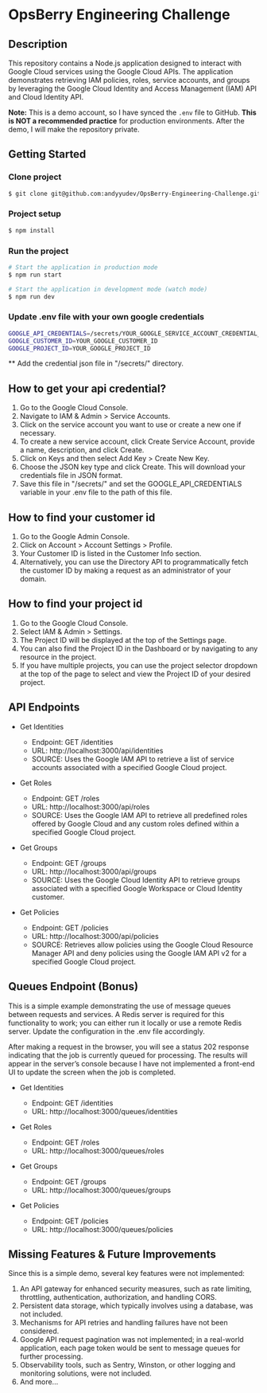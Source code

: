 # OpsBerry Engineering Challenge

## Description

This repository contains a Node.js application designed to interact with Google Cloud services using the Google Cloud APIs. The application demonstrates retrieving IAM policies, roles, service accounts, and groups by leveraging the Google Cloud Identity and Access Management (IAM) API and Cloud Identity API.

**Note:** This is a demo account, so I have synced the `.env` file to GitHub. **This is NOT a recommended practice** for production environments. After the demo, I will make the repository private.


## Getting Started

### Clone project

```bash
$ git clone git@github.com:andyyudev/OpsBerry-Engineering-Challenge.git
```

### Project setup

```bash
$ npm install
```

### Run the project

```bash
# Start the application in production mode
$ npm run start

# Start the application in development mode (watch mode)
$ npm run dev
```

### Update .env file with your own google credentials

```bash
GOOGLE_API_CREDENTIALS=/secrets/YOUR_GOOGLE_SERVICE_ACCOUNT_CREDENTIAL_JSON
GOOGLE_CUSTOMER_ID=YOUR_GOOGLE_CUSTOMER_ID
GOOGLE_PROJECT_ID=YOUR_GOOGLE_PROJECT_ID
```

** Add the credential json file in "/secrets/" directory.

## How to get your api credential?

1. Go to the Google Cloud Console.
2. Navigate to IAM & Admin > Service Accounts.
3. Click on the service account you want to use or create a new one if necessary.
4. To create a new service account, click Create Service Account, provide a name, description, and click Create.
5. Click on Keys and then select Add Key > Create New Key.
6. Choose the JSON key type and click Create. This will download your credentials file in JSON format.
7. Save this file in "/secrets/" and set the GOOGLE_API_CREDENTIALS variable in your .env file to the path of this file.

## How to find your customer id

1. Go to the Google Admin Console.
2. Click on Account > Account Settings > Profile.
3. Your Customer ID is listed in the Customer Info section.
4. Alternatively, you can use the Directory API to programmatically fetch the customer ID by making a request as an administrator of your domain.

## How to find your project id

1. Go to the Google Cloud Console.
2. Select IAM & Admin > Settings.
3. The Project ID will be displayed at the top of the Settings page.
4. You can also find the Project ID in the Dashboard or by navigating to any resource in the project.
5. If you have multiple projects, you can use the project selector dropdown at the top of the page to select and view the Project ID of your desired project.

## API Endpoints

- Get Identities
  - Endpoint: GET /identities
  - URL: http://localhost:3000/api/identities
  - SOURCE: Uses the Google IAM API to retrieve a list of service accounts associated with a specified Google Cloud project.

- Get Roles
  - Endpoint: GET /roles
  - URL: http://localhost:3000/api/roles
  - SOURCE: Uses the Google IAM API to retrieve all predefined roles offered by Google Cloud and any custom roles defined within a specified Google Cloud project.

- Get Groups
  - Endpoint: GET /groups
  - URL: http://localhost:3000/api/groups
  - SOURCE: Uses the Google Cloud Identity API to retrieve groups associated with a specified Google Workspace or Cloud Identity customer.

- Get Policies
  - Endpoint: GET /policies
  - URL: http://localhost:3000/api/policies
  - SOURCE: Retrieves allow policies using the Google Cloud Resource Manager API and deny policies using the Google IAM API v2 for a specified Google Cloud project.

## Queues Endpoint (Bonus)

This is a simple example demonstrating the use of message queues between requests and services. A Redis server is required for this functionality to work; you can either run it locally or use a remote Redis server. Update the configuration in the .env file accordingly.

After making a request in the browser, you will see a status 202 response indicating that the job is currently queued for processing. The results will appear in the server’s console because I have not implemented a front-end UI to update the screen when the job is completed.

- Get Identities
  - Endpoint: GET /identities
  - URL: http://localhost:3000/queues/identities

- Get Roles
  - Endpoint: GET /roles
  - URL: http://localhost:3000/queues/roles

- Get Groups
  - Endpoint: GET /groups
  - URL: http://localhost:3000/queues/groups

- Get Policies
  - Endpoint: GET /policies
  - URL: http://localhost:3000/queues/policies

## Missing Features & Future Improvements

Since this is a simple demo, several key features were not implemented:

1. An API gateway for enhanced security measures, such as rate limiting, throttling, authentication, authorization, and handling CORS.
2. Persistent data storage, which typically involves using a database, was not included.
3. Mechanisms for API retries and handling failures have not been considered.
4. Google API request pagination was not implemented; in a real-world application, each page token would be sent to message queues for further processing.
5. Observability tools, such as Sentry, Winston, or other logging and monitoring solutions, were not included.
6. And more...
